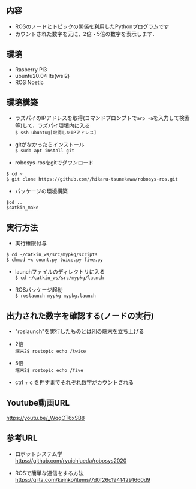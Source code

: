 ## 内容
* ROSのノードとトピックの関係を利用したPythonプログラムです
* カウントされた数字を元に，2倍・5倍の数字を表示します．

## 環境
* Rasberry Pi3 
* ubuntu20.04 lts(wsl2)  
* ROS Noetic

## 環境構築 

* ラズパイのIPアドレスを取得(コマンドプロンプトで`arp -a`を入力して検索等)して，ラズパイ環境内に入る  
`$ ssh ubuntu@[取得したIPアドレス] ` 

* gitがなかったらインストール  
`$ sudo apt install git`  

* robosys-rosをgitでダウンロード  
```
$ cd ~
$ git clone https://github.com//hikaru-tsunekawa/robosys-ros.git
```

* パッケージの環境構築  
```
$cd ..  
$catkin_make 
```

## 実行方法  
 
* 実行権限付与  
```
$ cd ~/catkin_ws/src/mypkg/scripts
$ chmod +x count.py twice.py five.py
```

* launchファイルのディレクトリに入る  
`$ cd ~/catkin_ws/src/mypkg/launch` 

* ROSパッケージ起動  
`$ roslaunch mypkg mypkg.launch` 

## 出力された数字を確認する(ノードの実行)

* "roslaunch"を実行したものとは別の端末を立ち上げる

* 2倍  
`端末2$ rostopic echo /twice`

* 5倍  
`端末2$ rostopic echo /five`

* ctrl + c を押すまでそれぞれ数字がカウントされる

## Youtube動画URL
https://youtu.be/_WqqCT6xSB8

## 参考URL

* ロボットシステム学  
https://github.com/ryuichiueda/robosys2020

* ROSで簡単な通信をする方法  
https://qiita.com/keinko/items/7d0f26c19414291660d9
